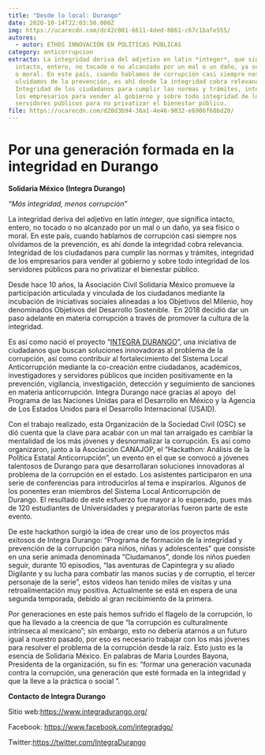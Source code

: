```yaml
---
title: "Desde lo local: Durango"
date: 2020-10-14T22:03:50.000Z
img: https://ucarecdn.com/dc42c081-6611-4ded-8861-c67c1bafe555/
autores:
  - autor: ETHOS INNOVACIÓN EN POLÍTICAS PÚBLICAS
category: anticorrupcion
extracto: La integridad deriva del adjetivo en latin *integer*, que significa
  intacto, entero, no tocado o no alcanzado por un mal o un daño, ya sea físico
  o moral. En este país, cuando hablamos de corrupción casi siempre nos
  olvidamos de la prevención, es ahí donde la integridad cobra relevancia.
  Integridad de los ciudadanos para cumplir las normas y trámites, integridad de
  los empresarios para vender al gobierno y sobre todo integridad de los
  servidores públicos para no privatizar el bienestar público.
file: https://ucarecdn.com/d20d3b94-36a1-4e46-9032-e6906f686d20/
---
```

<!--StartFragment-->

# Por una generación formada en la integridad en Durango

[](https://www.ethos.org.mx/wp-content/uploads/2020/10/solidaria.png)**Solidaria México (Integra Durango)**

*“Más integridad, menos corrupción”*

La integridad deriva del adjetivo en latin *integer*, que significa intacto, entero, no tocado o no alcanzado por un mal o un daño, ya sea físico o moral. En este país, cuando hablamos de corrupción casi siempre nos olvidamos de la prevención, es ahí donde la integridad cobra relevancia. Integridad de los ciudadanos para cumplir las normas y trámites, integridad de los empresarios para vender al gobierno y sobre todo integridad de los servidores públicos para no privatizar el bienestar público.

Desde hace 10 años, la Asociación Civil Solidaria México promueve la participación articulada y vinculada de los ciudadanos mediante la incubación de iniciativas sociales alineadas a los Objetivos del Milenio, hoy denominados Objetivos del Desarrollo Sostenible.  En 2018 decidió dar un paso adelante en materia corrupción a través de promover la cultura de la integridad. 

Es así como nació el proyecto “[INTEGRA DURANGO](https://www.integradurango.org/)”, una iniciativa de ciudadanos que buscan soluciones innovadoras al problema de la corrupción, así como contribuir al fortalecimiento del Sistema Local Anticorrupción mediante la co-creación entre ciudadanos, académicos, investigadores y servidores públicos que inciden positivamente en la prevención, vigilancia, investigación, detección y seguimiento de sanciones en materia anticorrupción. Integra Durango nace gracias al apoyo  del Programa de las Naciones Unidas para el Desarrollo en México y la Agencia de Los Estados Unidos para el Desarrollo Internacional (USAID).

Con el trabajo realizado, esta Organización de la Sociedad Civil (OSC) se dió cuenta que la clave para acabar con un mal tan arraigado es cambiar la mentalidad de los más jóvenes y desnormalizar la corrupción. Es así como organizaron, junto a la Asociación CANAJOP, el “Hackathon: Análisis de la Política Estatal Anticorrupción”, un evento en el que se convocó a jóvenes talentosos de Durango para que desarrollaran soluciones innovadoras al problema de la corrupción en el estado. Los asistentes participaron en una serie de conferencias para introducirlos al tema e inspirarlos. Algunos de los ponentes eran miembros del Sistema Local Anticorrupción de Durango. El resultado de este esfuerzo fue mayor a lo esperado, pues más de 120 estudiantes de Universidades y preparatorias fueron parte de este evento. 

De este hackathon surgió la idea de crear uno de los proyectos más exitosos de Integra Durango: “Programa de formación de la integridad y prevención de la corrupción para niños, niñas y adolescentes” que consiste en una serie animada denominada “Ciudamanos”, donde los niños pueden seguir, durante 10 episodios, “las aventuras de Capintegra y su aliado Digilante y su lucha para combatir las manos sucias y de corruptio, el tercer personaje de la serie”, estos videos han tenido miles de visitas y una retroalimentación muy positiva. Actualmente se está en espera de una segunda temporada, debido al gran recibimiento de la primera.

Por generaciones en este país hemos sufrido el flagelo de la corrupción, lo que ha llevado a la creencia de que “la corrupción es culturalmente intrínseca al mexicano”; sin embargo, esto no debería atarnos a un futuro igual a nuestro pasado, por eso es necesario trabajar con los más jóvenes para resolver el problema de la corrupción desde la raíz. Esto justo es la esencia de Solidaria México. En palabras de Maria Lourdes Bayona, Presidenta de la organización, su fin es: “formar una generación vacunada contra la corrupción, una generación que esté formada en la integridad y que la lleve a la práctica o social ”.

**Contacto de Integra Durango**

Sitio web:<https://www.integradurango.org/>

Facebook: <https://www.facebook.com/integradgo/>

Twitter:<https://twitter.com/IntegraDurango>

<!--EndFragment-->